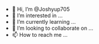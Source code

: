 - 👋 Hi, I’m @Joshyup705
- 👀 I’m interested in ...
- 🌱 I’m currently learning ...
- 💞️ I’m looking to collaborate on ...
- 📫 How to reach me ...

<!---
Joshyup705/Joshyup705 is a ✨ special ✨ repository because its `README.md` (this file) appears on your GitHub profile.
You can click the Preview link to take a look at your changes. YES 🥺
--->
